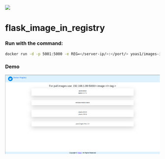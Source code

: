 ![](https://visitor-badge.glitch.me/badge?page_id=Yoas1.flask_image_in_registry)</br>
# flask_image_in_registry

### Run with the command:

```bash
docker run -d -p 5001:5000 -e REG=</server-ip/>:</port/> yoas1/images-in-registry:1.0
```

### Demo
![DEMO!](https://github.com/Yoas1/flask_image_in_registry/blob/main/demo/demo.jpg "DEMO!")